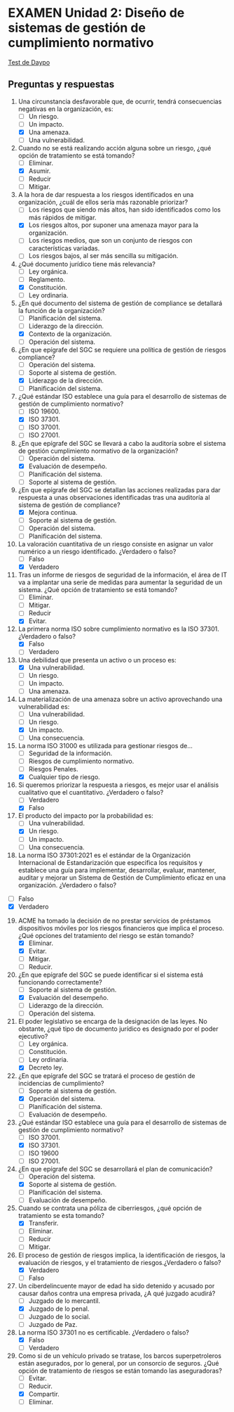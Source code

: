 # EXAMEN Unidad 2: Diseño de sistemas de gestión de cumplimiento normativo

[Test de Daypo](https://www.daypo.com/nc-02.html)

## Preguntas y respuestas

1. Una circunstancia desfavorable que, de ocurrir, tendrá consecuencias negativas en la organización, es:
	- [ ] Un riesgo.
	- [ ] Un impacto.
	- [x] Una amenaza.
	- [ ] Una vulnerabilidad.

2. Cuando no se está realizando acción alguna sobre un riesgo, ¿qué opción de tratamiento se está tomando?
	- [ ] Eliminar.
	- [x] Asumir.
	- [ ] Reducir
	- [ ] Mitigar.

3. A la hora de dar respuesta a los riesgos identificados en una organización, ¿cuál de ellos sería más razonable priorizar?
	- [ ] Los riesgos que siendo más altos, han sido identificados como los más rápidos de mitigar.
	- [x] Los riesgos altos, por suponer una amenaza mayor para la organización.
	- [ ] Los riesgos medios, que son un conjunto de riesgos con características variadas.
	- [ ] Los riesgos bajos, al ser más sencilla su mitigación.

4. ¿Qué documento jurídico tiene más relevancia?
	- [ ] Ley orgánica.
	- [ ] Reglamento.
	- [x] Constitución.
	- [ ] Ley ordinaria.

5. ¿En qué documento del sistema de gestión de compliance se detallará la función de la organización?
	- [ ] Planificación del sistema.
	- [ ] Liderazgo de la dirección.
	- [x] Contexto de la organización.
	- [ ] Operación del sistema.

6. ¿En que epígrafe del SGC se requiere una política de gestión de riesgos compliance?
	- [ ] Operación del sistema.
	- [ ] Soporte al sistema de gestión.
	- [x] Liderazgo de la dirección.
	- [ ] Planificación del sistema.

7. ¿Qué estándar ISO establece una guía para el desarrollo de sistemas de gestión de cumplimiento normativo?
	- [ ] ISO 19600.
	- [x] ISO 37301.
	- [ ] ISO 37001.
	- [ ] ISO 27001.

8. ¿En que epígrafe del SGC se llevará a cabo la auditoría sobre el sistema de gestión cumplimiento normativo de la organización?
	- [ ] Operación del sistema.
	- [x] Evaluación de desempeño.
	- [ ] Planificación del sistema.
	- [ ] Soporte al sistema de gestión.

9. ¿En que epígrafe del SGC se detallan las acciones realizadas para dar respuesta a unas observaciones identificadas tras una auditoría al sistema de gestión de compliance?
	- [x] Mejora continua.
	- [ ] Soporte al sistema de gestión.
	- [ ] Operación del sistema.
	- [ ] Planificación del sistema.

10. La valoración cuantitativa de un riesgo consiste en asignar un valor numérico a un riesgo identificado. ¿Verdadero o falso?
	- [ ] Falso
	- [x] Verdadero

11. Tras un informe de riesgos de seguridad de la información, el área de IT va a implantar una serie de medidas para aumentar la seguridad de un sistema. ¿Qué opción de tratamiento se está tomando?
	- [ ] Eliminar.
	- [ ] Mitigar.
	- [ ] Reducir
	- [x] Evitar.

12. La primera norma ISO sobre cumplimiento normativo es la ISO 37301. ¿Verdadero o falso?
	- [x] Falso
	- [ ] Verdadero

13. Una debilidad que presenta un activo o un proceso es:
	- [x] Una vulnerabilidad.
	- [ ] Un riesgo.
	- [ ] Un impacto.
	- [ ] Una amenaza.

14. La materialización de una amenaza sobre un activo aprovechando una vulnerabilidad es:
	- [ ] Una vulnerabilidad.
	- [ ] Un riesgo.
	- [x] Un impacto.
	- [ ] Una consecuencia.

15. La norma ISO 31000 es utilizada para gestionar riesgos de...
	- [ ] Seguridad de la información.
	- [ ] Riesgos de cumplimiento normativo.
	- [ ] Riesgos Penales.
	- [x] Cualquier tipo de riesgo.

16. Si queremos priorizar la respuesta a riesgos, es mejor usar el análisis cualitativo que el cuantitativo. ¿Verdadero o falso?
	- [ ] Verdadero
	- [x] Falso

17. El producto del impacto por la probabilidad es:
	- [ ] Una vulnerabilidad.
	- [x] Un riesgo.
	- [ ] Un impacto.
	- [ ] Una consecuencia.

18. La norma ISO 37301:2021 es el estándar de la Organización Internacional de Estandarización que especifica los requisitos y establece una guía para implementar, desarrollar, evaluar, mantener, auditar y mejorar un Sistema de Gestión de Cumplimiento eficaz en una organización. ¿Verdadero o falso?
- [ ] Falso
- [x] Verdadero

19. ACME ha tomado la decisión de no prestar servicios de préstamos dispositivos móviles por los riesgos financieros que implica el proceso. ¿Qué opciones del tratamiento del riesgo se están tomando?
	- [x] Eliminar.
	- [x] Evitar.
	- [ ] Mitigar.
	- [ ] Reducir.

20. ¿En que epígrafe del SGC se puede identificar si el sistema está funcionando correctamente?
	- [ ] Soporte al sistema de gestión.
	- [x] Evaluación del desempeño.
	- [ ] Liderazgo de la dirección.
	- [ ] Operación del sistema.

21. El poder legislativo se encarga de la designación de las leyes. No obstante, ¿qué tipo de documento jurídico es designado por el poder ejecutivo?
	- [ ] Ley orgánica.
	- [ ] Constitución.
	- [ ] Ley ordinaria.
	- [x] Decreto ley.

22. ¿En que epígrafe del SGC se tratará el proceso de gestión de incidencias de cumplimiento?
	- [ ] Soporte al sistema de gestión.
	- [x] Operación del sistema.
	- [ ] Planificación del sistema.
	- [ ] Evaluación de desempeño.

23. ¿Qué estándar ISO establece una guía para el desarrollo de sistemas de gestión de cumplimiento normativo?
	- [ ] ISO 37001.
	- [x] ISO 37301.
	- [ ] ISO 19600
	- [ ] ISO 27001.

24. ¿En que epígrafe del SGC se desarrollará el plan de comunicación?
	- [ ] Operación del sistema.
	- [x] Soporte al sistema de gestión.
	- [ ] Planificación del sistema.
	- [ ] Evaluación de desempeño.

25. Cuando se contrata una póliza de ciberriesgos, ¿qué opción de tratamiento se esta tomando?
	- [x] Transferir.
	- [ ] Eliminar.
	- [ ] Reducir
	- [ ] Mitigar.

26. El proceso de gestión de riesgos implica, la identificación de riesgos, la evaluación de riesgos, y el tratamiento de riesgos.¿Verdadero o falso?
	- [x] Verdadero
	- [ ] Falso

27. Un ciberdelincuente mayor de edad ha sido detenido y acusado por causar daños contra una empresa privada, ¿A qué juzgado acudirá?
	- [ ] Juzgado de lo mercantil.
	- [x] Juzgado de lo penal.
	- [ ] Juzgado de lo social.
	- [ ] Juzgado de Paz.

28. La norma ISO 37301 no es certificable. ¿Verdadero o falso?
	- [x] Falso
	- [ ] Verdadero

29. Como si de un vehículo privado se tratase, los barcos superpetroleros están asegurados, por lo general, por un consorcio de seguros. ¿Qué opción de tratamiento de riesgos se están tomando las aseguradoras?
	- [ ] Evitar.
	- [ ] Reducir.
	- [x] Compartir.
	- [ ] Eliminar.